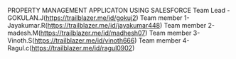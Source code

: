 PROPERTY MANAGEMENT APPLICATON USING SALESFORCE
Team Lead -GOKULAN.J(https://trailblazer.me/id/gokuj2)
Team member 1-Jayakumar.R(https://trailblazer.me/id/jayakumar448)
Team member 2-madesh.M(https://trailblazer.me/id/madhesh07)
Team member 3-Vinoth.S(https://trailblazer.me/id/vinoth666)
Team member 4-Ragul.c(https://trailblazer.me/id/ragul0902)
